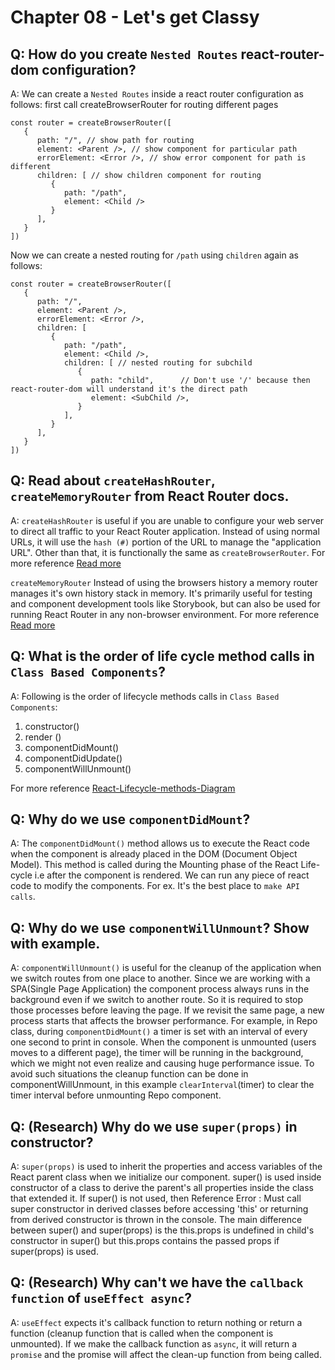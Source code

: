 # Chapter 08 - Let's get Classy


## Q: How do you create `Nested Routes` react-router-dom configuration?
A: We can create a `Nested Routes` inside a react router configuration as follows:
first call createBrowserRouter for routing different pages
```
const router = createBrowserRouter([
   {
      path: "/", // show path for routing
      element: <Parent />, // show component for particular path
      errorElement: <Error />, // show error component for path is different
      children: [ // show children component for routing
         {
            path: "/path",
            element: <Child />
         }
      ],
   }
])
```
Now we can create a nested routing for `/path` using `children` again as follows:

```
const router = createBrowserRouter([
   {
      path: "/",
      element: <Parent />,
      errorElement: <Error />,
      children: [
         {
            path: "/path",
            element: <Child />,
            children: [ // nested routing for subchild
               {
                  path: "child",      // Don't use '/' because then react-router-dom will understand it's the direct path
                  element: <SubChild />,
               }
            ],
         }
      ],
   }
])
```


## Q: Read about `createHashRouter`, `createMemoryRouter` from React Router docs.
A: `createHashRouter` is useful if you are unable to configure your web server to direct all traffic to your React Router application. Instead of using normal URLs, it will use the `hash (#)` portion of the URL to manage the "application URL".
Other than that, it is functionally the same as `createBrowserRouter`.
For more reference [Read more](https://reactrouter.com/en/main/routers/create-hash-router)

`createMemoryRouter` Instead of using the browsers history a memory router manages it's own history stack in memory. It's primarily useful for testing and component development tools like Storybook, but can also be used for running React Router in any non-browser environment.
For more reference [Read more](https://reactrouter.com/en/main/routers/create-memory-router)


## Q: What is the order of life cycle method calls in `Class Based Components`?
A: Following is the order of lifecycle methods calls in `Class Based Components`:
1. constructor()
2. render ()
3. componentDidMount()
4. componentDidUpdate()
5. componentWillUnmount()

For more reference [React-Lifecycle-methods-Diagram](https://projects.wojtekmaj.pl/react-lifecycle-methods-diagram/)


## Q: Why do we use `componentDidMount`?
A: The `componentDidMount()` method allows us to execute the React code when the component is already placed in the DOM (Document Object Model). This method is called during the Mounting phase of the React Life-cycle i.e after the component is rendered.
We can run any piece of react code to modify the components. For ex. It's the best place to `make API calls`.


## Q: Why do we use `componentWillUnmount`? Show with example.
A: `componentWillUnmount()` is useful for the cleanup of the application when we switch routes from one place to another. Since we are working with a SPA(Single Page Application) the component process always runs in the background even if we switch to another route. So it is required to stop those processes before leaving the page. If we revisit the same page, a new process starts that affects the browser performance.
For example, in Repo class, during `componentDidMount()` a timer is set with an interval of every one second to print in console. When the component is unmounted (users moves to a different page), the timer will be running in the background, which we might not even realize and causing huge performance issue. To avoid such situations the cleanup function can be done in componentWillUnmount, in this example `clearInterval`(timer) to clear the timer interval before unmounting Repo component.


## Q: (Research) Why do we use `super(props)` in constructor?
A: `super(props)` is used to inherit the properties and access variables of the React parent class when we initialize our component.
super() is used inside constructor of a class to derive the parent's all properties inside the class that extended it. If super() is not used, then Reference Error : Must call super constructor in derived classes before accessing 'this' or returning from derived constructor is thrown in the console.
The main difference between super() and super(props) is the this.props is undefined in child's constructor in super() but this.props contains the passed props if super(props) is used.


## Q: (Research) Why can't we have the `callback function` of `useEffect async`?
A: `useEffect` expects it's callback function to return nothing or return a function (cleanup function that is called when the component is unmounted). If we make the callback function as `async`, it will return a `promise` and the promise will affect the clean-up function from being called.
